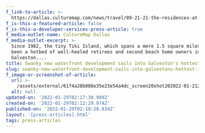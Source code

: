 ```yaml
---
f_link-to-article: >-
  https://dallas.culturemap.com/news/travel/09-21-21-the-residences-at-tiki-island-galveston-for-sale-nan-properties/
f_is-this-a-featured-article: false
f_is-this-a-developer-services-press-article: true
f_media-outlet-name: CultureMap Dallas
f_media-outlet-excerpt: >-
  Since 1982, the tiny Tiki Island, which spans a mere 1.5 square miles, has
  been a hotbed of well-heeled retirees and second beach home owners in
  Galveston....
title: Swanky new waterfront development sails into Galveston's hottest island
slug: swanky-new-waterfront-development-sails-into-galvestons-hottest-island
f_image-or-screenshot-of-article:
  url: >-
    /assets/external/61f4a28b086e35e23e54a4dc_screen20shot202022-01-2120at2010.11.33%20AM.png
  alt: null
updated-on: '2022-01-29T02:17:30.989Z'
created-on: '2022-01-29T02:12:29.974Z'
published-on: '2022-01-29T02:19:28.834Z'
layout: '[press-articles].html'
tags: press-articles
---
```



